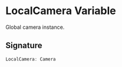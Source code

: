 # LocalCamera Variable

Global camera instance.

## Signature

```typescript
LocalCamera: Camera
```